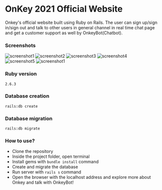 # OnKey 2021 Official Website

Onkey's official website built using Ruby on Rails. The user can sign up/sign in/sign out and talk to other users in general channel in real time chat page and get a customer support as well by OnkeyBot(Chatbot).

### Screenshots

![screenshot1](/app/assets/images/readme1)
![screenshot2](/app/assets/images/readme2)
![screenshot3](/app/assets/images/readme3)
![screenshot4](/app/assets/images/readme4)
![screenshot5](/app/assets/images/readme5)
![screenshot1](/app/assets/images/readme6)

### Ruby version
```2.6.3```

### Database creation
```rails:db create```

### Database migration
```rails:db migrate```

### How to use?
- Clone the repository
- Inside the project folder, open terminal
- Install gems with ```bundle install``` command
- Create and migrate the database
- Run server with ```rails s``` command
- Open the browser with the localhost address and explore more about Onkey and talk with OnkeyBot!
